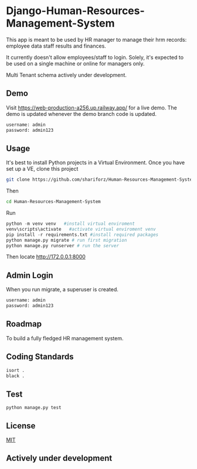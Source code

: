 # Django-Human-Resources-Management-System

This app is meant to be used by HR manager to manage their hrm records:
employee data
staff
results and
finances.

It currently doesn't allow employees/staff to login.
Solely, it's expected to be used on a single machine or online for managers only.

Multi Tenant schema actively under development.


## Demo
Visit https://web-production-a256.up.railway.app/ for a live demo. The demo is updated whenever the demo branch code is updated.
```bash
username: admin
password: admin123
```

## Usage
It's best to install Python projects in a Virtual Environment. Once you have set up a VE, clone this project

```bash
git clone https://github.com/shariforz/Human-Resources-Management-System.git
```
Then

```bash
cd Human-Resources-Management-System
```
Run

```python
python -m venv venv   #install virtual enviroment
venv\scripts\activate   #activate virtual enviroment venv
pip install -r requirements.txt #install required packages
python manage.py migrate # run first migration
python manage.py runserver # run the server
```
Then locate http://172.0.0.1:8000

## Admin Login
When you run migrate, a superuser is created.
```bash
username: admin
password: admin123
```

## Roadmap
To build a fully fledged HR management system.

## Coding Standards
```bash
isort .
black .
```

## Test
```base
python manage.py test
```

## License
[MIT](https://choosealicense.com/licenses/mit/)

## Actively under development
